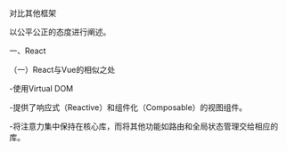 对比其他框架

以公平公正的态度进行阐述。

一、React

（一）React与Vue的相似之处

-使用Virtual DOM

-提供了响应式（Reactive）和组件化（Composable）的视图组件。

-将注意力集中保持在核心库，而将其他功能如路由和全局状态管理交给相应的库。